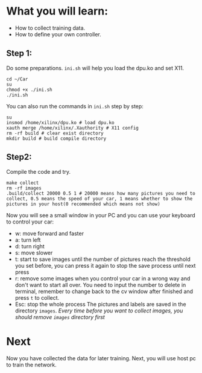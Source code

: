 <!--
 * @Author: Sauron Wu
 * @GitHub: wutianze
 * @Email: 1369130123qq@gmail.com
 * @Date: 2019-10-14 14:57:47
 * @LastEditors  : Sauron Wu
 * @LastEditTime : 2020-01-07 15:20:23
 * @Description: 
 -->
# What you will learn:
- How to collect training data.
- How to define your own controller.

## Step 1:
Do some preparations. `ini.sh` will help you load the dpu.ko and set X11.
```shell
cd ~/Car
su
chmod +x ./ini.sh
./ini.sh
```
You can also run the commands in `ini.sh` step by step:
```
su
insmod /home/xilinx/dpu.ko # load dpu.ko
xauth merge /home/xilinx/.Xauthority # X11 config
rm -rf build # clear exist directory
mkdir build # build compile directory
```

## Step2:
Compile the code and try.
```shell
make collect
rm -rf images
.build/collect 20000 0.5 1 # 20000 means how many pictures you need to collect, 0.5 means the speed of your car, 1 means whether to show the pictures in your host(0 recommended which means not show)
```
Now you will see a small window in your PC and you can use your keyboard to control your car:
- w: move forward and faster
- a: turn left
- d: turn right
- s: move slower
- t: start to save images until the number of pictures reach the threshold you set before, you can press it again to stop the save process until next press
- r: remove some images when you control your car in a wrong way and don't want to start all over. You need to input the number to delete in terminal, remember to change back to the cv window after finished and press `t` to collect.
- Esc: stop the whole process
The pictures and labels are saved in the directory `images`.
*Every time before you want to collect images, you should remove `images` directory first*

# Next
Now you have collected the data for later training. Next, you will use host pc to train the network.
